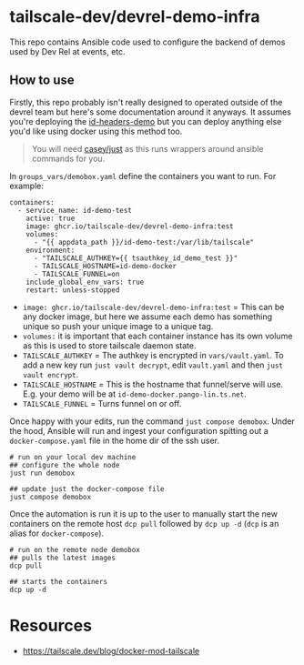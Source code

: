# tailscale-dev/devrel-demo-infra

This repo contains Ansible code used to configure the backend of demos used by Dev Rel at events, etc.

## How to use

Firstly, this repo probably isn't really designed to operated outside of the devrel team but here's some documentation around it anyways. It assumes you're deploying the [id-headers-demo](https://github.com/pango-lin-tailnet/id-headers-demo) but you can deploy anything else you'd like using docker using this method too.

> You will need [casey/just](https://github.com/casey/just) as this runs wrappers around ansible commands for you.

In `groups_vars/demobox.yaml` define the containers you want to run. For example:

```
containers:
  - service_name: id-demo-test
    active: true
    image: ghcr.io/tailscale-dev/devrel-demo-infra:test
    volumes:
      - "{{ appdata_path }}/id-demo-test:/var/lib/tailscale"
    environment:
      - "TAILSCALE_AUTHKEY={{ tsauthkey_id_demo_test }}"
      - TAILSCALE_HOSTNAME=id-demo-docker
      - TAILSCALE_FUNNEL=on
    include_global_env_vars: true
    restart: unless-stopped
```

+ `image: ghcr.io/tailscale-dev/devrel-demo-infra:test` = This can be any docker image, but here we assume each demo has something unique so push your unique image to a unique tag.
+ `volumes:` it is important that each container instance has its own volume as this is used to store tailscale daemon state.
+ `TAILSCALE_AUTHKEY` = The authkey is encrypted in `vars/vault.yaml`. To add a new key run `just vault decrypt`, edit `vault.yaml` and then `just vault encrypt`.
+ `TAILSCALE_HOSTNAME` = This is the hostname that funnel/serve will use. E.g. your demo will be at `id-demo-docker.pango-lin.ts.net`.
+ `TAILSCALE_FUNNEL` = Turns funnel on or off.

Once happy with your edits, run the command `just compose demobox`. Under the hood, Ansible will run and ingest your configuration spitting out a `docker-compose.yaml` file in the home dir of the ssh user. 

```
# run on your local dev machine
## configure the whole node
just run demobox

## update just the docker-compose file
just compose demobox
```

Once the automation is run it is up to the user to manually start the new containers on the remote host `dcp pull` followed by `dcp up -d` (`dcp` is an alias for `docker-compose`).

```
# run on the remote node demobox
## pulls the latest images
dcp pull

## starts the containers
dcp up -d
```

# Resources 
- https://tailscale.dev/blog/docker-mod-tailscale
